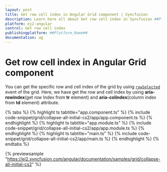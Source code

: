 ```yaml
---
layout: post
title: Get row cell index in Angular Grid component | Syncfusion
description: Learn here all about Get row cell index in Syncfusion ##Platform_Name## Grid component of Syncfusion Essential JS 2 and more.
platform: ej2-angular
control: Get row cell index 
publishingplatform: ##Platform_Name##
documentation: ug
---
```


# Get row cell index in Angular Grid component

You can get the specific row and cell index of the grid by using [`rowSelected`](../../) event of the grid. Here, we have get the row and cell index by using **aria-rowindex**(get row Index from **tr** element) and **aria-colindex**(column index from **td** element) attribute.

{% tabs %}
{% highlight ts tabtitle="app.component.ts" %}
{% include code-snippet/grid/collapse-all-initial-cs2/app/app.component.ts %}
{% endhighlight %}
{% highlight ts tabtitle="app.module.ts" %}
{% include code-snippet/grid/collapse-all-initial-cs2/app/app.module.ts %}
{% endhighlight %}
{% highlight ts tabtitle="main.ts" %}
{% include code-snippet/grid/collapse-all-initial-cs2/app/main.ts %}
{% endhighlight %}
{% endtabs %}
  
{% previewsample "https://ej2.syncfusion.com/angular/documentation/samples/grid/collapse-all-initial-cs2" %}